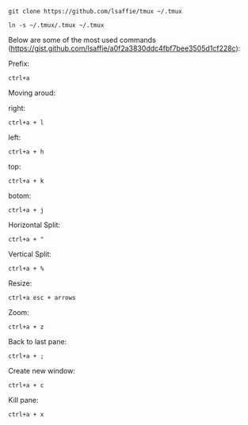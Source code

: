 
`git clone https://github.com/lsaffie/tmux ~/.tmux`

`ln -s ~/.tmux/.tmux ~/.tmux`


Below are some of the most used commands (https://gist.github.com/lsaffie/a0f2a3830ddc4fbf7bee3505d1cf228c):

Prefix:
<pre><code>ctrl+a</code></pre>

Moving aroud:

right:
<pre><code>ctrl+a + l</code></pre>

left:
<pre><code>ctrl+a + h</code></pre>


top:
<pre><code>ctrl+a + k</code></pre>


botom:
<pre><code>ctrl+a + j</code></pre>


Horizontal Split:
<pre><code>ctrl+a + " </code></pre>

Vertical Split:
<pre><code>ctrl+a + % </code></pre>

Resize:
<pre><code>ctrl+a esc + arrows </code></pre>

Zoom:
<pre><code>ctrl+a + z</code></pre>

Back to last pane:
<pre><code>ctrl+a + ;</code></pre>

Create new window:
<pre><code>ctrl+a + c</code></pre>

Kill pane:
<pre><code>ctrl+a + x</code></pre>

